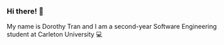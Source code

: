 ### Hi there! 👋

My name is Dorothy Tran and I am a second-year Software Engineering student at Carleton University 💻
